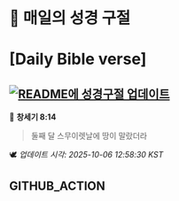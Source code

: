 # 🙏 매일의 성경 구절
# [Daily Bible verse]
## [![README에 성경구절 업데이트](https://github.com/DONGSUKA/first_test/actions/workflows/update-readme-bible.yml/badge.svg)](https://github.com/DONGSUKA/first_test/actions/workflows/update-readme-bible.yml)
<!-- START_BIBLE_VERSE -->
📖 **창세기 8:14**
> 둘째 달 스무이렛날에 땅이 말랐더라

🕊️ _업데이트 시각: 2025-10-06 12:58:30 KST_
  <!-- END_BIBLE_VERSE -->
## GITHUB_ACTION
